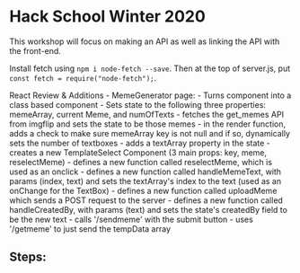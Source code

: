 # Hack School Winter 2020
This workshop will focus on making an API as well as linking the API with the front-end.

Install fetch using `npm i node-fetch --save`. Then at the top of server.js, put `const fetch = require("node-fetch");`.

React Review & Additions
    -  MemeGenerator page:
       -  Turns component into a class based component
       -  Sets state to the following three properties: memeArray, current Meme, and numOfTexts
       -  fetches the get_memes API from imgflip and sets the state to be those memes
       -  in the render function, adds a check to make sure memeArray key is not null and if so, dynamically sets the number of textboxes
       -  adds a textArray property in the state
       -  creates a new TemplateSelect Component (3 main props: key, meme, reselectMeme)
       -  defines a new function called reselectMeme, which is used as an onclick 
       -  defines a new function called handleMemeText, with params (index, text) and sets the textArray's index to the text (used as an onChange for the TextBox)
       -  defines a new function called uploadMeme which sends a POST request to the server 
       -  defines a new function called handleCreatedBy, with params (text) and sets the state's createdBy field to be the new text
       -  calls '/sendmeme' with the submit button
       -  uses '/getmeme' to just send the tempData array


Steps:
- 